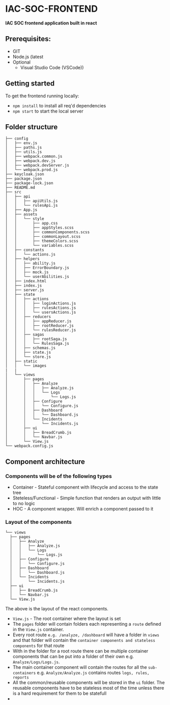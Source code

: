 # IAC-SOC-FRONTEND

**IAC SOC frontend application built in react**

## Prerequisites:
- GIT
- Node.js (latest
- Optional
  - Visual Studio Code (VSCode))

## Getting started

To get the frontend running locally:

- `npm install` to install all req'd dependencies
- `npm start` to start the local server

## Folder structure

```
├── config
│   ├── env.js
│   ├── paths.js
│   ├── utils.js
│   ├── webpack.common.js
│   ├── webpack.dev.js
│   ├── webpack.devServer.js
│   └── webpack.prod.js
├── keycloak.json
├── package.json
├── package-lock.json
├── README.md
├── src
│   ├── api
│   │   ├── apiUtils.js
│   │   └── rulesApi.js
│   ├── App.js
│   ├── assets
│   │   └── style
│   │       ├── app.css
│   │       ├── appStyles.scss
│   │       ├── commonComponents.scss
│   │       ├── commonLayout.scss
│   │       ├── themeColors.scss
│   │       └── variables.scss
│   ├── constants
│   │   └── actions.js
│   ├── helpers
│   │   ├── ability.js
│   │   ├── ErrorBoundary.js
│   │   ├── mock.js
│   │   └── userAbilities.js
│   ├── index.html
│   ├── index.js
│   ├── server.js
│   ├── state
│   │   ├── actions
│   │   │   ├── loginActions.js
│   │   │   ├── rulesActions.js
│   │   │   └── usersActions.js
│   │   ├── reducers
│   │   │   ├── appReducer.js
│   │   │   ├── rootReducer.js
│   │   │   └── rulesReducer.js
│   │   ├── sagas
│   │   │   ├── rootSaga.js
│   │   │   └── RulesSaga.js
│   │   ├── schemas.js
│   │   ├── state.js
│   │   └── store.js
│   ├── static
│   │   └── images
|   |
│   └── views
│       ├── pages
│       │   ├── Analyze
│       │   │   ├── Analyze.js
│       │   │   └── Logs
│       │   │       └── Logs.js
│       │   ├── Configure
│       │   │   └── Configure.js
│       │   ├── Dashboard
│       │   │   └── Dashboard.js
│       │   └── Incidents
│       │       └── Incidents.js
│       ├── ui
│       │   ├── BreadCrumb.js
│       │   └── Navbar.js
│       └── View.js
└── webpack.config.js
```
## Component architecture
  ### Components will be of the following types
  - Container - Stateful component with lifecycle and access to the state tree
  - Steteless/Functional - Simple function that renders an output with little to no logic
  - HOC - A component wrapper. Will enrich a component passed to it


  ### Layout of the components
  ```
  └── views
    ├── pages
    │   ├── Analyze
    │   │   ├── Analyze.js
    │   │   └── Logs
    │   │       └── Logs.js
    │   ├── Configure
    │   │   └── Configure.js
    │   ├── Dashboard
    │   │   └── Dashboard.js
    │   └── Incidents
    │       └── Incidents.js
    ├── ui
    │   ├── BreadCrumb.js
    │   └── Navbar.js
    └── View.js

  ```  

  The above is the layout of the react components.
  - `View.js` - The root container where the layout is set
  - The `pages` folder will contain folders each representing a `route` defined in the `View.js` container.
  - Every root route `e.g. /analyze, /dashboard` will have a folder in `views` and that folder will contain the `container components and stateless components` for that route
  - With in the folder for a root route there can be multiple container components that can be put into a folder of their own e.g. `Analyze/Logs/Logs.js`.
  - The main container component will contain the routes for all the `sub-containers` e.g. `Analyze/Analyze.js` contains routes `logs, rules, reports`
  - All the common/reusable components will be stored in the `ui` folder. The reusable components have to be stateless most of the time unless there is a hard requirement for them to be statefull  
  - 